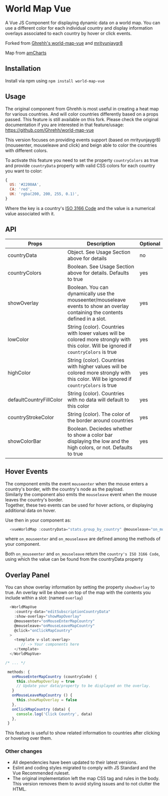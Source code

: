 # World Map Vue

A Vue JS Component for displaying dynamic data on a world map. You can use a different color for each individual country
 and display information overlays associated to each country by hover or click events. 

Forked from [Ghrehh's world-map-vue](https://github.com/Ghrehh/world-map-vue) and [mrityunjaygr8](https://github.com/mrityunjaygr8/world-map-vue)

Map from [amCharts](https://www.amcharts.com/svg-maps/?map=world)

## Installation

Install via npm using `npm install world-map-vue`

## Usage

The original component from Ghrehh is most useful in creating a heat map for various countries. And
will color countries differently based on a props passed. This feature is still available on this fork. 
Please check the original documentation if you are interested in that feature/usage:
https://github.com/Ghrehh/world-map-vue

This version focuses on providing events support (based on mrityunjaygr8) (mouseenter, mouseleave and click) and beign 
able to color the countries with different colors. 

To activate this feature you need to set the property `countryColors` as true and provide `countryData` property with 
valid CSS colors for each country you want to color:

``` javascript
{
  US: '#2200AA',
  CA: 'red',
  UK: 'rgba(200, 200, 255, 0.1)',
}
```

Where the key is a country's
[ISO 3166 Code](https://en.wikipedia.org/wiki/ISO_3166) and the value is a
numerical value associated with it.

## API

| Props | Description | Optional |
| --- | --- | --- |
| countryData | Object. See Usage Section above for details  | no |
| countryColors | Boolean. See Usage Section above for details. Defaults to true | yes |
| showOverlay | Boolean. You can dynamically use the mouseenter/mouseleave events to show an overlay containing the contents defined in a slot. | yes |
| lowColor | String (color). Countries with lower values will be colored more strongly with this color. Will be ignored if `countryColors` is true | yes |
| highColor | String (color). Countries with higher values will be colored more strongly with this color. Will be ignored if `countryColors` is true | yes |
| defaultCountryFillColor | String (color). Countries with no data will default to this color | yes |
| countryStrokeColor | String (color). The color of the border around countries | yes |
| showColorBar | Boolean. Deciedes whether to show a color bar displaying the low and the high colors, or not. Defaults to true | yes |

## Hover Events

The component emits the event `mouseenter` when the mouse enters a country's border, with the country's node as the payload.  
Similarly the component also emits the `mouseleave` event when the mouse leaves the country's border.   
Together, these two events can be used for hover actions, or displaying additional data on hover.

Use then in your component as:  
``` javascript
  <vueWorldMap :countryData="stats.group_by_country" @mouseleave="on_mouseleave" @mouseenter="on_mouseenter" />
```
where `on_mouseenter` and `on_mouseleave` are defined among the methods of your component.

Both `on_mouseenter` and `on_mouseleave` return the `country's ISO 3166 Code`, using which the value can be found from the countryData property

## Overlay Panel

You can show overlay information by setting the property `showOverlay` to true.
An overlay will be shown on top of the map with the contents you include within a slot: (named `overlay`)
 ``` javascript
   <WorldMapVue
     :country-data="editSubscriptionCountryData"     
     :show-overlay="showMapOverlay"
     @mouseenter="onMouseEnterMapCountry"
     @mouseleave="onMouseLeaveMapCountry"
     @click="onClickMapCountry"
   >
     <template v-slot:overlay>
        // -> Your components here 
     </template>
   </WorldMapVue>

/* ... */

  methods: {
    onMouseEnterMapCountry (countryCode) {
      this.showMapOverlay = true
      // Update your data/property to be displayed on the overlay.
    }
    onMouseLeaveMapCountry () {
      this.showMapOverlay = false
    },
    onClickMapCountry (data) {
      console.log('Click Country', data)
    },
  }
 ```
This feature is useful to show related information to countries after clicking or hovering over them.

### Other changes
- All dependencies have been updated to their latest versions.
- Eslint and coding styles migrated to comply with JS Standard and the Vue Recommended ruleset.
- The original implementation left the map CSS tag and rules in the body. This version removes them to avoid styling issues and to not clutter the HTML.
